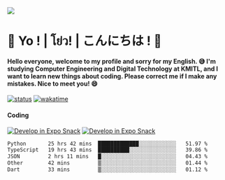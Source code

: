 <a href="#">
  <img src="https://user-images.githubusercontent.com/53619535/207896410-fee92aa4-65f2-4b27-91d3-86f8424178d3.gif" />
</a>

# 👋 Yo ! | โย่ว! | こんにちは ! 👋

<h4>Hello everyone, welcome to my profile and sorry for my English. 😅
I'm studying Computer Engineering and Digital Technology at KMITL, and I want to learn new things about coding. Please correct me if I make any mistakes. Nice to meet you! 😄</h4>

[![status](https://img.shields.io/badge/Freelance_status-Not_Avaliable-red)](https://whyzotee.vercel.app)
[![wakatime](https://wakatime.com/badge/user/3ff4daa0-dc37-4cca-9446-11cce239b396.svg)](https://wakatime.com/@3ff4daa0-dc37-4cca-9446-11cce239b396)

#### Coding
[![Develop in Expo Snack](https://img.shields.io/badge/Flutter-119EFF.svg?style=for-the-badge&logo=flutter&labelColor=FFF&logoColor=119EFF)](https://flutter.dev/)
[![Develop in Expo Snack](https://img.shields.io/badge/Expo-000.svg?style=for-the-badge&logo=EXPO&labelColor=FFF&logoColor=000)](https://expo.dev/)

<!--START_SECTION:waka-->

```txt
Python       25 hrs 42 mins  █████████████░░░░░░░░░░░░   51.97 %
TypeScript   19 hrs 43 mins  ██████████░░░░░░░░░░░░░░░   39.86 %
JSON         2 hrs 11 mins   █░░░░░░░░░░░░░░░░░░░░░░░░   04.43 %
Other        42 mins         ▒░░░░░░░░░░░░░░░░░░░░░░░░   01.44 %
Dart         33 mins         ▒░░░░░░░░░░░░░░░░░░░░░░░░   01.12 %
```

<!--END_SECTION:waka-->
